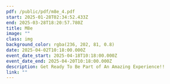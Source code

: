 ```yaml
---
pdf: /public/pdf/m8e_4.pdf
start: 2025-01-28T02:34:52.433Z
end: 2025-03-28T18:20:57.780Z
title: M8e
image: ""
class: img
background_color: rgba(236, 202, 81, 0.8)
date: 2025-04-02T10:18:00.000Z
event_date_start: 2025-04-18T10:18:00.000Z
event_date_end: 2025-04-20T10:18:00.000Z
description: Get Ready To Be Part of An Amazing Experience!!
link: ""
---
```

<object data="/pdf/header_pdf.pdf#toolbar=0&navpanes=0&scrollbar=0"  type="application/pdf" style="min-height:1050px;min-width:850px"></object>

<object data="/pdf/m8e_p2.pdf#toolbar=0&navpanes=0&scrollbar=0"  type="application/pdf" style="min-height:1050px;min-width:850px"></object>

<object data="/pdf/m8e_3.pdf#toolbar=0&navpanes=0&scrollbar=0"  type="application/pdf" style="min-height:1050px;min-width:850px"></object>

<object data="/pdf/m8e_4.pdf#toolbar=0&navpanes=0&scrollbar=0"  type="application/pdf" style="min-height:1050px;min-width:850px"></object>

<object data="/pdf/m8e_5.pdf#toolbar=0&navpanes=0&scrollbar=0"  type="application/pdf" style="min-height:1050px;min-width:850px"></object>
